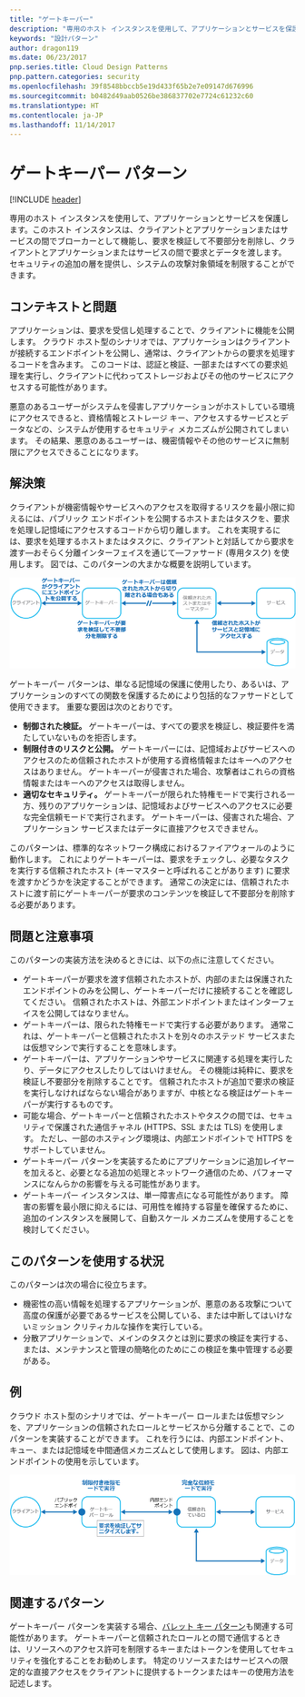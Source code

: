 ```yaml
---
title: "ゲートキーパー"
description: "専用のホスト インスタンスを使用して、アプリケーションとサービスを保護します。このホスト インスタンスは、クライアントとアプリケーションまたはサービスの間でブローカーとして機能し、要求を検証して不要部分を削除し、クライアントとアプリケーションまたはサービスの間で要求とデータを渡します。"
keywords: "設計パターン"
author: dragon119
ms.date: 06/23/2017
pnp.series.title: Cloud Design Patterns
pnp.pattern.categories: security
ms.openlocfilehash: 39f8548bbccb5e19d433f65b2e7e09147d676996
ms.sourcegitcommit: b0482d49aab0526be386837702e7724c61232c60
ms.translationtype: HT
ms.contentlocale: ja-JP
ms.lasthandoff: 11/14/2017
---
```

# <a name="gatekeeper-pattern"></a>ゲートキーパー パターン

[!INCLUDE [header](../_includes/header.md)]

専用のホスト インスタンスを使用して、アプリケーションとサービスを保護します。このホスト インスタンスは、クライアントとアプリケーションまたはサービスの間でブローカーとして機能し、要求を検証して不要部分を削除し、クライアントとアプリケーションまたはサービスの間で要求とデータを渡します。 セキュリティの追加の層を提供し、システムの攻撃対象領域を制限することができます。

## <a name="context-and-problem"></a>コンテキストと問題

アプリケーションは、要求を受信し処理することで、クライアントに機能を公開します。 クラウド ホスト型のシナリオでは、アプリケーションはクライアントが接続するエンドポイントを公開し、通常は、クライアントからの要求を処理するコードを含みます。 このコードは、認証と検証、一部またはすべての要求処理を実行し、クライアントに代わってストレージおよびその他のサービスにアクセスする可能性があります。

悪意のあるユーザーがシステムを侵害しアプリケーションがホストしている環境にアクセスできると、資格情報とストレージ キー、アクセスするサービスとデータなどの、システムが使用するセキュリティ メカニズムが公開されてしまいます。 その結果、悪意のあるユーザーは、機密情報やその他のサービスに無制限にアクセスできることになります。

## <a name="solution"></a>解決策

クライアントが機密情報やサービスへのアクセスを取得するリスクを最小限に抑えるには、パブリック エンドポイントを公開するホストまたはタスクを、要求を処理し記憶域にアクセスするコードから切り離します。 これを実現するには、要求を処理するホストまたはタスクに、クライアントと対話してから要求を渡す&mdash;おそらく分離インターフェイスを通じて&mdash;ファサード (専用タスク) を使用します。 図では、このパターンの大まかな概要を説明しています。

![このパターンの大まかな概要](./_images/gatekeeper-diagram.png)


ゲートキーパー パターンは、単なる記憶域の保護に使用したり、あるいは、アプリケーションのすべての関数を保護するためにより包括的なファサードとして使用できます。 重要な要因は次のとおりです。

- **制御された検証。** ゲートキーパーは、すべての要求を検証し、検証要件を満たしていないものを拒否します。
- **制限付きのリスクと公開。** ゲートキーパーには、記憶域およびサービスへのアクセスのため信頼されたホストが使用する資格情報またはキーへのアクセスはありません。 ゲートキーパーが侵害された場合、攻撃者はこれらの資格情報またはキーへのアクセスは取得しません。
- **適切なセキュリティ。** ゲートキーパーが限られた特権モードで実行される一方、残りのアプリケーションは、記憶域およびサービスへのアクセスに必要な完全信頼モードで実行されます。 ゲートキーパーは、侵害された場合、アプリケーション サービスまたはデータに直接アクセスできません。

このパターンは、標準的なネットワーク構成におけるファイアウォールのように動作します。 これによりゲートキーパーは、要求をチェックし、必要なタスクを実行する信頼されたホスト (キーマスターと呼ばれることがあります) に要求を渡すかどうかを決定することができます。 通常この決定には、信頼されたホストに渡す前にゲートキーパーが要求のコンテンツを検証して不要部分を削除する必要があります。

## <a name="issues-and-considerations"></a>問題と注意事項

このパターンの実装方法を決めるときには、以下の点に注意してください。

- ゲートキーパーが要求を渡す信頼されたホストが、内部のまたは保護されたエンドポイントのみを公開し、ゲートキーパーだけに接続することを確認してください。 信頼されたホストは、外部エンドポイントまたはインターフェイスを公開してはなりません。
- ゲートキーパーは、限られた特権モードで実行する必要があります。 通常これは、ゲートキーパーと信頼されたホストを別々のホステッド サービスまたは仮想マシンで実行することを意味します。
- ゲートキーパーは、アプリケーションやサービスに関連する処理を実行したり、データにアクセスしたりしてはいけません。 その機能は純粋に、要求を検証し不要部分を削除することです。 信頼されたホストが追加で要求の検証を実行しなければならない場合がありますが、中核となる検証はゲートキーパーが実行するものです。
- 可能な場合、ゲートキーパーと信頼されたホストやタスクの間では、セキュリティで保護された通信チャネル (HTTPS、SSL または TLS) を使用します。 ただし、一部のホスティング環境は、内部エンドポイントで HTTPS をサポートしていません。
- ゲートキーパー パターンを実装するためにアプリケーションに追加レイヤーを加えると、必要となる追加の処理とネットワーク通信のため、パフォーマンスになんらかの影響を与える可能性があります。
- ゲートキーパー インスタンスは、単一障害点になる可能性があります。 障害の影響を最小限に抑えるには、可用性を維持する容量を確保するために、追加のインスタンスを展開して、自動スケール メカニズムを使用することを検討してください。

## <a name="when-to-use-this-pattern"></a>このパターンを使用する状況

このパターンは次の場合に役立ちます。

- 機密性の高い情報を処理するアプリケーションが、悪意のある攻撃について高度の保護が必要であるサービスを公開している、または中断してはいけないミッション クリティカルな操作を実行している。
- 分散アプリケーションで、メインのタスクとは別に要求の検証を実行する、または、メンテナンスと管理の簡略化のためにこの検証を集中管理する必要がある。

## <a name="example"></a>例

クラウド ホスト型のシナリオでは、ゲートキーパー ロールまたは仮想マシンを、アプリケーションの信頼されたロールとサービスから分離することで、このパターンを実装することができます。 これを行うには、内部エンドポイント、キュー、または記憶域を中間通信メカニズムとして使用します。 図は、内部エンドポイントの使用を示しています。

![Cloud Services Web とワーカー ロールを使用したパターンの例](./_images/gatekeeper-endpoint.png)


## <a name="related-patterns"></a>関連するパターン

ゲートキーパー パターンを実装する場合、[バレット キー パターン](valet-key.md)も関連する可能性があります。 ゲートキーパーと信頼されたロールとの間で通信するときは、リソースへのアクセス許可を制限するキーまたはトークンを使用してセキュリティを強化することをお勧めします。 特定のリソースまたはサービスへの限定的な直接アクセスをクライアントに提供するトークンまたはキーの使用方法を記述します。
